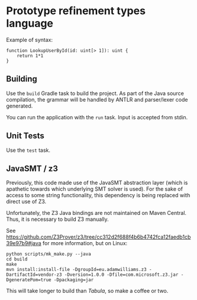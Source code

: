 Prototype refinement types language
===================================

Example of syntax:

```
function LookupUserById(id: uint[> 1]): uint {
    return 1*1
}
```

Building
--------

Use the `build` Gradle task to build the project. As part of the Java source compilation, the grammar will be handled
by ANTLR and parser/lexer code generated.

You can run the application with the `run` task. Input is accepted from stdin.

Unit Tests
----------

Use the `test` task.

JavaSMT / z3
------------

Previously, this code made use of the JavaSMT abstraction layer (which is apathetic towards which underlying SMT solver is
used). For the sake of access to some string functionality, this dependency is being replaced with direct use of Z3.

Unfortunately, the Z3 Java bindings are not maintained on Maven Central. Thus, it is necessary to build Z3 manually.

See https://github.com/Z3Prover/z3/tree/cc312d2f688f4b6b4742fca12faedb1cb39e97b9#java for more information, but on Linux:

```
python scripts/mk_make.py --java
cd build
make
mvn install:install-file -DgroupId=eu.adamwilliams.z3 -DartifactId=vendor-z3 -Dversion=1.0.0 -Dfile=com.microsoft.z3.jar -DgeneratePom=true -Dpackaging=jar
```

This will take longer to build than _Tabula_, so make a coffee or two.